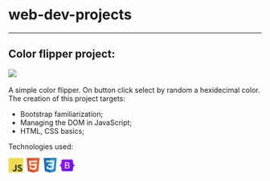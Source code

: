 # web-dev-projects

---

## Color flipper project:

<img src=".github/images-github/color-flipper.png">

A simple color flipper. On button click select by random a hexidecimal color.
The creation of this project targets:
- Bootstrap familiarization;
- Managing the DOM in JavaScript;
- HTML, CSS basics;

Technologies used:
<div>
  <img src="https://github.com/devicons/devicon/blob/master/icons/javascript/javascript-original.svg" width="30px">
  <img src="https://github.com/devicons/devicon/blob/master/icons/html5/html5-original.svg" width="30px">
  <img src="https://github.com/devicons/devicon/blob/master/icons/css3/css3-original.svg" width="30px">
  <img src="https://github.com/devicons/devicon/blob/master/icons/bootstrap/bootstrap-original.svg" width="30px">
</div>

